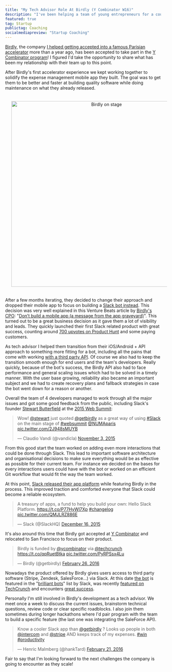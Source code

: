 ```yaml
---
title: "My Tech Advisor Role At Birdly (Y Combinator W16)"
description: "I've been helping a team of young entrepreneurs for a couple of years and they made it to San Francisco where they're currently taking part of YC's Winter 2016 batch."
featured: true
tag: Startup
publictag: Coaching
socialmediapreview: "Startup Coaching"
---
```


[Birdly][1], the company [I helped getting accepted into a famous Parisian accelerator][2] more than a year ago, has been accepted to take part in the [Y Combinator program][3]! I figured I'd take the opportunity to share what has been my relationship with their team up to this point.

After Birdly's first accelerator experience we kept working together to solidify the expense management mobile app they built. The goal was to get them to be better and faster at building quality software while doing maintenance on what they already released.

<div class="image-wrapper" style="text-align: center"><img src="/assets/blog/birdly-stage.jpg" alt="Birdly on stage" style="padding: 20px; width: 600px;"/></div>

After a few months iterating, they decided to change their approach and dropped their mobile app to focus on building a [Slack bot instead][4]. This decision was very well explained in this Venture Beats article by [Birdly's CPO][5]: "[Don’t build a mobile app (a message from the app graveyard)][6]". This turned out to be a great business decision as it gave them a lot of visibility and leads. They quickly launched their first Slack related product with great success, counting around [700 upvotes on Product Hunt][7] and some paying customers.

As tech advisor I helped them transition from their iOS/Android + API approach to something more fitting for a bot, including all the pains that come with working [with a third party API][8]. Of course we also had to keep the transition smooth enough for end users and the team's developers. Really quickly, because of the bot's success, the Birdly API also had to face performance and general scaling issues which had to be solved in a timely manner. With the user base growing, reliability also became an important subject and we had to create recovery plans and fallback strategies in case the bot went down for a reason or another.

Overall the team of 4 developers managed to work through all the major issues and got some good feedback from the public, including Slack's founder [Stewart Butterfield][9] at the [2015 Web Summit][10]:

<blockquote class="twitter-tweet" data-cards="hidden" data-lang="en"><p lang="en" dir="ltr">Wow! <a href="https://twitter.com/stewart">@stewart</a> just quoted <a href="https://twitter.com/getbirdly">@getbirdly</a> as a great way of using <a href="https://twitter.com/hashtag/Slack?src=hash">#Slack</a> on the main stage of <a href="https://twitter.com/hashtag/websummit?src=hash">#websummit</a> <a href="https://twitter.com/NUMAparis">@NUMAparis</a> <a href="https://t.co/2J948sMUYB">pic.twitter.com/2J948sMUYB</a></p>&mdash; Claudio Vandi (@vandicla) <a href="https://twitter.com/vandicla/status/661486743028375552">November 3, 2015</a></blockquote>
<script async src="//platform.twitter.com/widgets.js" charset="utf-8"></script>

From this good start the team worked on adding even more interactions that could be done through Slack. This lead to important software architecture and organisational decisions to make sure everything would be as effective as possible for their current team. For instance we decided on the bases for every interactions users could have with the bot or worked on an efficient Git workflow that would fit the way the team worked.

At this point, [Slack released their app platform][11] while featuring Birdly in the process. This improved traction and comforted everyone that Slack could become a reliable ecosystem.

<blockquote class="twitter-tweet" data-lang="en"><p lang="en" dir="ltr">A treasury of apps, a fund to help you build your own: Hello Slack Platform. <a href="https://t.co/P77HyWl7Xp">https://t.co/P77HyWl7Xp</a> <a href="https://twitter.com/hashtag/changelog?src=hash">#changelog</a> <a href="https://t.co/QMJLRZ886E">pic.twitter.com/QMJLRZ886E</a></p>&mdash; Slack (@SlackHQ) <a href="https://twitter.com/SlackHQ/status/676949968528232449">December 16, 2015</a></blockquote>

It's also around this time that Birdly got accepted at [Y Combinator][12] and relocated to San Francisco to focus on their product.

<blockquote class="twitter-tweet" data-lang="en"><p lang="en" dir="ltr">Birdly is funded by <a href="https://twitter.com/ycombinator">@ycombinator</a> via <a href="https://twitter.com/TechCrunch">@techcrunch</a> <a href="https://t.co/qpRuetBtka">https://t.co/qpRuetBtka</a> <a href="https://t.co/PyRPSsx4Lu">pic.twitter.com/PyRPSsx4Lu</a></p>&mdash; Birdly (@getbirdly) <a href="https://twitter.com/getbirdly/status/703270215287615488">February 26, 2016</a></blockquote>

Nowadays the product offered by Birdly gives users access to third party software (Stripe, Zendesk, SalesForce...) via Slack. At this date [the bot][13] is featured in the "[brilliant bots][14]" list by Slack, was recently [featured on TechCrunch][15] and encounters [great success][16].

Personally I'm still involved in Birdly's development as a tech advisor. We meet once a week to discuss the current issues, brainstorm technical questions, review code or clear specific roadblocks. I also join them sometimes during longer hackathons where I'd pair program with the team to build a specific feature (the last one was integrating the SaleForce API).

<blockquote class="twitter-tweet" data-lang="en"><p lang="en" dir="ltr">Know a cooler Slack app than <a href="https://twitter.com/getbirdly">@getbirdly</a> ? Looks up people in both <a href="https://twitter.com/intercom">@intercom</a> and <a href="https://twitter.com/stripe">@stripe</a> AND keeps track of my expenses. <a href="https://twitter.com/hashtag/win?src=hash">#win</a> <a href="https://twitter.com/hashtag/productivity?src=hash">#productivity</a></p>&mdash; Henric Malmberg (@hankTard) <a href="https://twitter.com/hankTard/status/701404674126176256">February 21, 2016</a></blockquote>

Fair to say that I'm looking forward to the next challenges the company is going to encounter as they scale!

[1]:	https://www.getbirdly.com/
[2]:	/blog/2014/12/16/coaching-startup-birdly-le-camping/
[3]:	https://www.ycombinator.com/
[4]:	https://twitter.com/getbirdly/status/669541869848629249
[5]:	https://twitter.com/jb_coger
[6]:	http://venturebeat.com/2015/12/13/dont-build-a-mobile-app-a-message-from-the-app-graveyard/
[7]:	https://www.producthunt.com/tech/birdly-for-slack-2
[8]:	/blog/2012/09/24/working-with-apis-facebook/
[9]:	https://twitter.com/stewart
[10]:	/assets/blog/slack-founder.jpg
[11]:	https://slackhq.com/the-slack-platform-launch-7a3feb5a423a#.fy3rel5hx
[12]:	http://blog.ycombinator.com/birdly-yc-w16-lets-you-use-slack-to-easily-access-data-from-other-enterprise-apps
[13]:	https://slack.com/apps/A07NETE1X-birdly
[14]:	http://cl.ly/1s141k2c0E0G
[15]:	http://techcrunch.com/2016/02/26/birdly-wants-to-help-call-your-customer-data-by-talking-to-a-slack-bot/
[16]:	http://cl.ly/0Y1h1D1t3s2P
